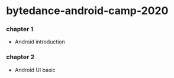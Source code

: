 # bytedance-android-camp-2020
### chapter 1
- Android introduction

### chapter 2
- Android UI basic
